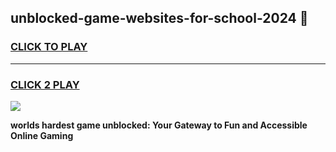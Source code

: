 
## unblocked-game-websites-for-school-2024 👋
<h3>
<a href="https://premium.freeplayer.one?title=unblocked-game-websites-for-school-2024&ref=14F">CLICK TO PLAY</a></h3>
<hr>

<h3>
<a href="https://premium.freeplayer.one?title=unblocked-game-websites-for-school-2024&ref=14F">CLICK 2 PLAY</a>
  
</h3>

<a href="https://premium.freeplayer.one?title=unblocked-game-websites-for-school-2024&ref=12F/"><img src="https://clearcache.store/games.png"></a>


**worlds hardest game unblocked: Your Gateway to Fun and Accessible Online Gaming**
